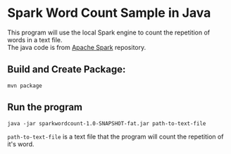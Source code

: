 # Spark Word Count Sample in Java 

This program will use the local Spark engine to count the repetition of words in a text file.  
The java code is from [Apache Spark](https://github.com/apache/spark) repository. 

## Build and Create Package: 
```
mvn package
```

## Run the program 
```
java -jar sparkwordcount-1.0-SNAPSHOT-fat.jar path-to-text-file
```

`path-to-text-file` is a text file that the program will count the repetition of it's word. 





